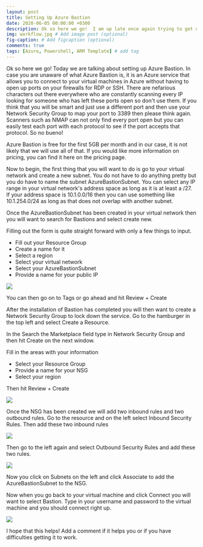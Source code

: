 ```yaml
---
layout: post
title: Setting Up Azure Bastion
date: 2020-06-05 00:00:00 +0300
description: Ok so here we go!  I am up late once again trying to get our Azure environment up to speed and I was looking into setting up Azure Bastion. # Add post description (optional)
img: workflow.jpg # Add image post (optional)
fig-caption: # Add figcaption (optional)
comments: true
tags: [Azure, Powershell, ARM Template] # add tag
---
```


Ok so here we go!  Today we are talking about setting up Azure Bastion.  In case you are unaware of what Azure Bastion is, it is an Azure service that allows you to connect to your virtual machines in Azure without having to open up ports on your firewalls for RDP or SSH.  There are nefarious characters out there everywhere who are constantly scanning every IP looking for someone who has left these ports open so don't use them.  If you think that you will be smart and just use a different port and then use your Network Security Group to map your port to 3389 then please think again.  Scanners such as NMAP can not only find every port open but you can easily test each port with each protocol to see if the port accepts that protocol.  So no bueno!

Azure Bastion is free for the first 5GB per month and in our case, it is not likely that we will use all of that.  If you would like more information on pricing, you can find it here on the pricing page.

Now to begin, the first thing that you will want to do is go to your virtual network and create a new subnet.  You do not have to do anything pretty but you do have to name the subnet AzureBastionSubnet.  You can select any IP range in your virtual network's address space as long as it is at least a /27.  If your address space is 10.1.0.0/16 then you can use something like 10.1.254.0/24 as long as that does not overlap with another subnet.

Once the AzureBastionSubnet has been created in your virtual network then you will want to search for Bastions and select create new. 

Filling out the form is quite straight forward with only a few things to input.
* Fill out your Resource Group
* Create a name for it
* Select a region
* Select your virtual network
* Select your AzureBastionSubnet
* Provide a name for your public IP

<img src="{{site.baseurl}}/assets/img/CreateBastion1.jpg">

You can then go on to Tags or go ahead and hit Review + Create

After the installation of Bastion has completed you will then want to create a Network Security Group to lock down the service.  Go to the hamburger in the top left and select Create a Resource.

In the Search the Marketplace field type in Network Security Group and then hit Create on the next window.

Fill in the areas with your information
* Select your Resource Group
* Provide a name for your NSG
* Select your region

Then hit Review + Create

<img src="{{site.baseurl}}/assets/img/CreateBastion2.jpg">

Once the NSG has been created we will add two inbound rules and two outbound rules.  Go to the resource and on the left select Inbound Security Rules.  Then add these two inbound rules

<img src="{{site.baseurl}}/assets/img/CreateBastion3.jpg">

Then go to the left again and select Outbound Security Rules and add these two rules.

<img src="{{site.baseurl}}/assets/img/CreateBastion4.jpg">

Now you click on Subnets on the left and click Associate to add the AzureBastionSubnet to the NSG. 

Now when you go back to your virtual machine and click Connect you will want to select Bastion.  Type in your username and password to the virtual machine and you should connect right up.

<img src="{{site.baseurl}}/assets/img/CreateBastion5.jpg">

I hope that this helps!  Add a comment if it helps you or if you have difficulties getting it to work.